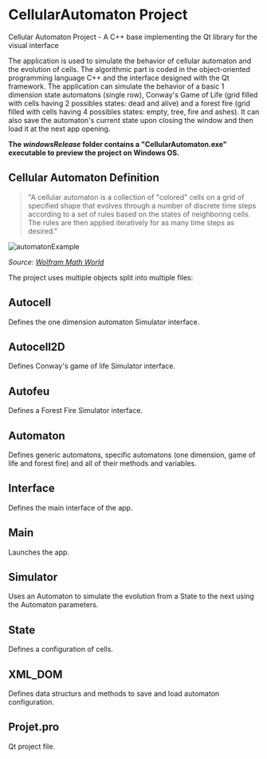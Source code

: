 # CellularAutomaton Project
Cellular Automaton Project - A C++ base implementing the Qt library for the visual interface

The application is used to simulate the behavior of cellular automaton and the evolution of cells. The algorithmic part is coded in the object-oriented programming language C++ and the interface designed with the Qt framework. The application can simulate the behavior of a basic 1 dimension state automatons (single row), Conway's Game of Life (grid filled with cells having 2 possibles states: dead and alive) and a forest fire (grid filled with cells having 4 possibles states: empty, tree, fire and ashes). It can also save the automaton's current state upon closing the window and then load it at the next app opening.

**The *windowsRelease* folder contains a "CellularAutomaton.exe" executable to preview the project on Windows OS.**

## Cellular Automaton Definition
> "A cellular automaton is a collection of "colored" cells on a grid of specified shape that evolves through a number of discrete time steps according to a set of rules based on the states of neighboring cells. The rules are then applied iteratively for as many time steps as desired."

![automatonExample](http://mathworld.wolfram.com/images/eps-gif/ElementaryCARule030_700.gif)

*Source: [Wolfram Math World](http://mathworld.wolfram.com/CellularAutomaton.html)*


The project uses multiple objects split into multiple files:

## Autocell
Defines the one dimension automaton Simulator interface.

## Autocell2D
Defines Conway's game of life Simulator interface.

## Autofeu
Defines a Forest Fire Simulator interface.

## Automaton
Defines generic automatons, specific automatons (one dimension, game of life and forest fire) and all of their methods and variables.

## Interface
Defines the main interface of the app.

## Main
Launches the app.

## Simulator
Uses an Automaton to simulate the evolution from a State to the next using the Automaton parameters.

## State
Defines a configuration of cells.

## XML_DOM
Defines data structurs and methods to save and load automaton configuration.

## Projet.pro
Qt project file.
